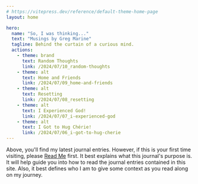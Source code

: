 ```yaml
---
# https://vitepress.dev/reference/default-theme-home-page
layout: home

hero:
  name: "So, I was thinking..."
  text: "Musings by Greg Marine"
  tagline: Behind the curtain of a curious mind.
  actions:
    - theme: brand
      text: Random Thoughts
      link: /2024/07/10_random-thoughts
    - theme: alt
      text: Home and Friends
      link: /2024/07/09_home-and-friends
    - theme: alt
      text: Resetting
      link: /2024/07/08_resetting
    - theme: alt
      text: I Experienced God!
      link: /2024/07/07_i-experienced-god
    - theme: alt
      text: I Got to Hug Chérie!
      link: /2024/07/06_i-got-to-hug-cherie
---
```


Above, you'll find my latest journal entries. However, if this is your first time visiting, please [Read Me](read-me) first. It best explains what this journal's purpose is. It will help guide you into how to read the journal entries contained in this site. Also, it best defines who I am to give some context as you read along on my journey.